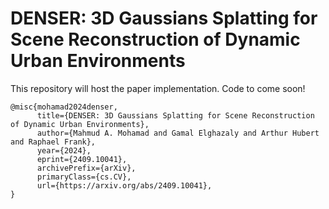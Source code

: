 # DENSER: 3D Gaussians Splatting for Scene Reconstruction of Dynamic Urban Environments

This repository will host the paper implementation. Code to come soon!

```
@misc{mohamad2024denser,
      title={DENSER: 3D Gaussians Splatting for Scene Reconstruction of Dynamic Urban Environments}, 
      author={Mahmud A. Mohamad and Gamal Elghazaly and Arthur Hubert and Raphael Frank},
      year={2024},
      eprint={2409.10041},
      archivePrefix={arXiv},
      primaryClass={cs.CV},
      url={https://arxiv.org/abs/2409.10041}, 
}
```
